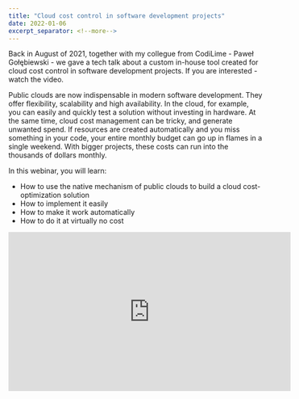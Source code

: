 ```yaml
---
title: "Cloud cost control in software development projects"
date: 2022-01-06
excerpt_separator: <!--more-->
---
```

Back in August of 2021, together with my collegue from CodiLime - Paweł Gołębiewski - we gave a tech talk about a custom in-house tool created for cloud cost control in software development projects. If you are interested - watch the video.

Public clouds are now indispensable in modern software development. They offer flexibility, scalability and high availability. In the cloud, for example, you can easily and quickly test a solution without investing in hardware. At the same time, cloud cost management can be tricky, and generate unwanted spend. If resources are created automatically and you miss something in your code, your entire monthly budget can go up in flames in a single weekend. With bigger projects, these costs can run into the thousands of dollars monthly.

In this webinar, you will learn:

- How to use the native mechanism of public clouds to build a cloud cost-optimization solution
- How to implement it easily
- How to make it work automatically
- How to do it at virtually no cost

 <iframe width="560" height="315" src="https://www.youtube.com/embed/Sn_JnyTqKrA" title="YouTube video player" frameborder="0" allow="accelerometer; autoplay; clipboard-write; encrypted-media; gyroscope; picture-in-picture" allowfullscreen></iframe>
